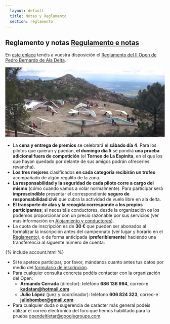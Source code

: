 ```yaml
---
  layout: default
  title: Notas y Reglamento
  section: reglamento
---
```


<h2>Reglamento y notas <a href="regulamento.html">Regulamento e notas</a></h2>

En [este enlace](downloads/Reglamento_II_Open_de_Ala_Delta_de_Pedro_Bernardo.pdf "Reglamento del Open de Pedro Bernardo en formato PDF") tenéis a vuestra disposición el [Reglamento del II Open de Pedro Bernardo de Ala Delta](downloads/Reglamento_II_Open_de_Ala_Delta_de_Pedro_Bernardo.pdf "Reglamento del Open de Pedro Bernardo en formato PDF").

<a class="media" target="_blank" href="https://lh4.googleusercontent.com/-KY3DST1RFIc/T6LOdFXdSJI/AAAAAAAACEM/9paN3b_g4o8/w594-h260-n-k/2012-05-01%2B15.20.15.jpg" title="Despegue oeste de Pedro Bernardo (autor Carlos 'parapen')"><img class="right" src="images/despegue_pedro_bernardo.jpg" alt="Despegue oeste de Pedro Bernardo (autor Carlos 'parapen')"/></a>

* La **cena y entrega de premios** se celebrará el **sábado día 4**. Para los pilotos que quieran y puedan, **el domingo día 5** se pondrá **una prueba adicional fuera de competición** (el **Torneo de La Espinita**, en el que los que hayan quedado por delante de sus amigos podrán ofrecerles revancha).
* **Los tres mejores** clasificados **en cada categoría recibirán un trofeo** acompañado de algún regalito de la zona.
* **La responsabilidad y la seguridad de cada piloto corre a cargo del mismo** (cómo cuando vamos a volar normalmente). Para participar será **imprescindible** presentar el correspondiente **seguro de responsabilidad civil** que cubra la actividad de vuelo libre en ala delta.
* **El transporte de alas y la recogida corresponde a los propios participantes**; si necesitáis conductores, desde la organización os los podemos proporcionar con un precio razonable por sus servicios (ver más información en [Alojamiento y conductores](alojamientos.html "Alojamiento y conductores")).
* La cuota de inscripción es de **30 €** que pueden ser abonados al formalizar la inscripción antes del campeonato (ver lugar y horario en el [Reglamento](downloads/Reglamento_II_Open_de_Ala_Delta_de_Pedro_Bernardo.pdf "Reglamento del Open de Pedro Bernardo en formato PDF")), o de forma anticipada (**preferiblemente**) haciendo una transferencia al siguente número de cuenta:

{% include account.html %}

* Si te apetece participar, por favor, mándanos cuanto antes tus datos por medio del [formulario de inscripción](inscripcion.html).
* Para cualquier consulta concreta podéis contactar con la organización del Open:
  * **Armando Cerrada** (director): teléfono **686 136 994**, correo-e **kadatan@hotmail.com**
  * **Julio López** (juez y coordinador): teléfono **606 824 323**, correo-e **juliobomber@gmail.com**
* Para cualquier duda o sugerencia de carácter más general podéis utilizar el correo electrónico del foro que hemos habilitado para la prueba [opendeltietar@googlegroups.com](https://groups.google.com/group/opendeltietar?hl=es).
